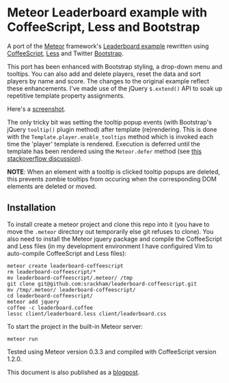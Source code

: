 # Meteor Leaderboard example with CoffeeScript, Less and Bootstrap

A port of the [Meteor](http://meteor.com/) framework's [Leaderboard example](http://meteor.com/examples/leaderboard) rewritten using [CoffeeScript](http://coffeescript.org/), [Less](http://lesscss.org/) and Twitter [Bootstrap](http://twitter.github.com/bootstrap/).

This port has been enhanced with Bootstrap styling, a drop-down menu and tooltips. You can also add and delete players, reset the data and sort players by name and score.  The changes to the original example reflect these enhancements.  I've made use of the jQuery `$.extend()` API to soak up repetitive template property assignments.

Here's a [screenshot](https://github.com/srackham/leaderboard-coffeescript/blob/master/screenshot.png).

The only tricky bit was setting the tooltip popup events (with Bootstrap's jQuery `tooltip()` plugin method) after template (re)rendering. This is done with the `Template.player.enable_tooltips` method which is invoked each time the 'player' template is rendered.  Execution is deferred until the template has been rendered using the `Meteor.defer` method (see [this stackoverflow discussion](http://stackoverflow.com/questions/10109788/callback-after-the-dom-was-updated-in-meteor-js)).

**NOTE**: When an element with a tooltip is clicked tooltip popups are deleted, this prevents zombie tooltips from occuring when the corresponding DOM elements are deleted or moved.

## Installation
To install create a meteor  project and clone this repo into it (you have to move the `.meteor` directory out temporarily else git refuses to clone). You also need to install the Meteor jquery package and compile the CoffeeScript and Less files (in my development environment I have configuired Vim to auto-compile CoffeeScript and Less files):

    meteor create leaderboard-coffeescript
    rm leaderboard-coffeescript/*
    mv leaderboard-coffeescript/.meteor/ /tmp
    git clone git@github.com:srackham/leaderboard-coffeescript.git
    mv /tmp/.meteor/ leaderboard-coffeescript/
    cd leaderboard-coffeescript/
    meteor add jquery
    coffee -c leaderboard.coffee
    lessc client/leaderboard.less client/leaderboard.css

To start the project in the built-in Meteor server:

    meteor run

Tested using Meteor version 0.3.3 and compiled with CoffeeScript version 1.2.0.

This document is also published as a [blogpost](https://srackham.wordpress.com/2012/04/22/meteor-leaderboard-with-coffeescript-less-and-bootstrap/).

